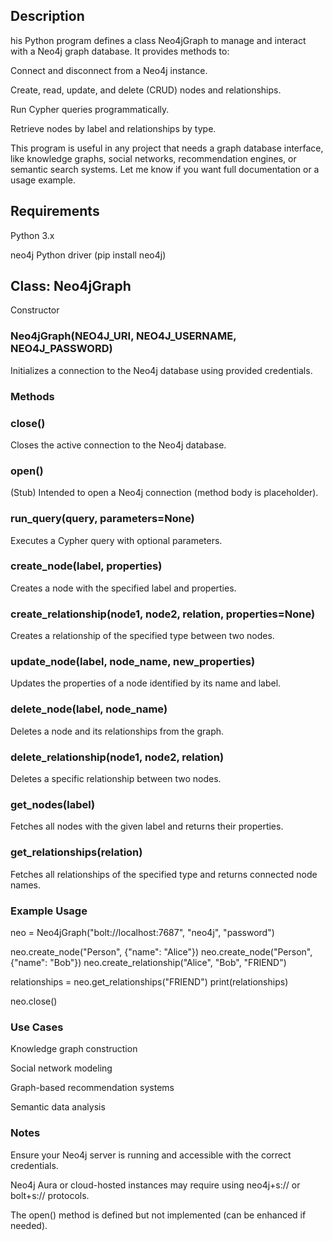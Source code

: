 ## Description
his Python program defines a class Neo4jGraph to manage and interact with a Neo4j graph database. It provides methods to:

Connect and disconnect from a Neo4j instance.

Create, read, update, and delete (CRUD) nodes and relationships.

Run Cypher queries programmatically.

Retrieve nodes by label and relationships by type.

This program is useful in any project that needs a graph database interface, like knowledge graphs, social networks, recommendation engines, or semantic search systems. Let me know if you want full documentation or a usage example.

## Requirements

Python 3.x

neo4j Python driver (pip install neo4j)

## Class: Neo4jGraph

Constructor

### Neo4jGraph(NEO4J_URI, NEO4J_USERNAME, NEO4J_PASSWORD)

Initializes a connection to the Neo4j database using provided credentials.

### Methods

### close()

Closes the active connection to the Neo4j database.

### open()

(Stub) Intended to open a Neo4j connection (method body is placeholder).

### run_query(query, parameters=None)

Executes a Cypher query with optional parameters.

### create_node(label, properties)

Creates a node with the specified label and properties.

### create_relationship(node1, node2, relation, properties=None)

Creates a relationship of the specified type between two nodes.

### update_node(label, node_name, new_properties)

Updates the properties of a node identified by its name and label.

### delete_node(label, node_name)

Deletes a node and its relationships from the graph.

### delete_relationship(node1, node2, relation)

Deletes a specific relationship between two nodes.

### get_nodes(label)

Fetches all nodes with the given label and returns their properties.

### get_relationships(relation)

Fetches all relationships of the specified type and returns connected node names.

### Example Usage
neo = Neo4jGraph("bolt://localhost:7687", "neo4j", "password")

neo.create_node("Person", {"name": "Alice"})
neo.create_node("Person", {"name": "Bob"})
neo.create_relationship("Alice", "Bob", "FRIEND")

relationships = neo.get_relationships("FRIEND")
print(relationships)

neo.close()

### Use Cases

Knowledge graph construction

Social network modeling

Graph-based recommendation systems

Semantic data analysis

### Notes

Ensure your Neo4j server is running and accessible with the correct credentials.

Neo4j Aura or cloud-hosted instances may require using neo4j+s:// or bolt+s:// protocols.

The open() method is defined but not implemented (can be enhanced if needed).

